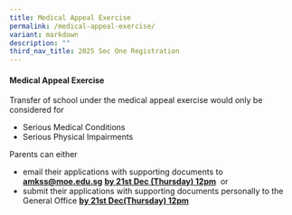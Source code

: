 ```yaml
---
title: Medical Appeal Exercise
permalink: /medical-appeal-exercise/
variant: markdown
description: ""
third_nav_title: 2025 Sec One Registration
---
```

#### Medical Appeal Exercise
Transfer of school under the medical appeal exercise would only be considered for

* Serious Medical Conditions&nbsp;
* Serious Physical Impairments

  

Parents can either&nbsp;

* email their applications with supporting documents to <a href="mailto:amkss@moe.edu.sg"><b><font color="#62C183">amkss@moe.edu.sg</font></b></a>&nbsp;**<u>by 21st&nbsp;Dec (Thursday) 12pm</u>**&nbsp;&nbsp;or&nbsp;
* submit their applications with supporting documents personally to the General Office&nbsp;**<u>by 21st&nbsp;Dec(Thursday) 12pm</u>**